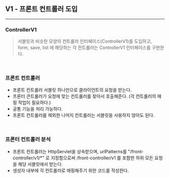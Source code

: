 V1 - 프론트 컨트롤러 도입
---
***
### ControllerV1  
> 서블릿과 비슷한 모양의 컨트롤러 인터페이스(ControllerV1)를 도입하고,  
> form, save, list 에 해당하는 각 컨트롤러는 ControllerV1 인터페이스를 구현한다.   

<br>

### 프론트 컨트롤러
- 프론트 컨트롤러 서블릿 하나만으로 클라이언트의 요청을 받는다.
- 프론터 큰트롤러가 요청에 맞는 컨트롤러를 찾아서 호출해준다. (각 컨트롤러의 매핑 작업이 필요하다.)
- 공통 기능을 처리 가능하다.
- 프론트 컨트롤러를 제외한 나머지 컨트롤러는 서블릿을 사용하지 않아도 된다.

<br>

### 프론터 컨트롤러 분석
- 프론트 컨트롤러는 HttpServlet을 상속받으며, urlPatterns를 "/front-controller/v1/*" 로 지정함으로써
  /front-controller/v1 를 포함한 하위 모든 요청을 해당 서블릿에서 받는다.
- 생성자 내부에 각 컨트롤러로 매핑해주기 위한 코드를 작성한다.
